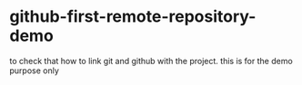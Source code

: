 # github-first-remote-repository-demo
to check that how to link git and github with the project. this is for the demo purpose only
